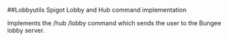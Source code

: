 ##Lobbyutils
Spigot Lobby and Hub command implementation

Implements the 
/hub
/lobby
command which sends the user to the Bungee lobby server.
